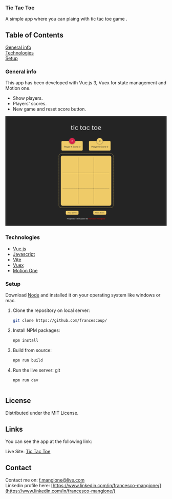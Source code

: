 ### Tic Tac Toe</br>

A simple app where you can plaing with tic tac toe game .

## Table of Contents

[General info](#general-info)</br>
[Technologies](#technologies)</br>
[Setup](#setup)</br>

### General info

This app has been developed with Vue.js 3, Vuex for state management and Motion one.

- Show players.
- Players' scores.
- New game and reset score button.

![Home](screen-shots/home-page.png)

### Technologies

- [Vue.js](https://vuejs.org/)
- [Javascript](https://developer.mozilla.org/en-US/docs/Web/JavaScript?retiredLocale=it)
- [Vite](https://vitejs.dev/guide/)
- [Vuex](https://vuex.vuejs.org/)
- [Motion One](https://motion.dev/vue/quick-start)

### Setup

Download [Node](https://nodejs.org/en/) and installed it on your operating system like windows or mac.

1. Clone the repository on local server:

   ```sh
   git clone https://github.com/francescoup/
   ```

2. Install NPM packages:

   ```sh
   npm install
   ```

3. Build from source:

   ```sh
   npm run build
   ```

4. Run the live server:
   git

   ```sh
   npm run dev
   ```

   ```

   ```

## License

Distributed under the MIT License.

## Links

You can see the app at the following link:

Live Site: [Tic Tac Toe](https://vue-tris-game.netlify.app/)</br>

## Contact

Contact me on: [f.mangione@live.com](mailto:f.mangione@live.com)  
Linkedin profile here: [https://www.linkedin.com/in/francesco-mangione/](https://www.linkedin.com/in/francesco-mangione/)
